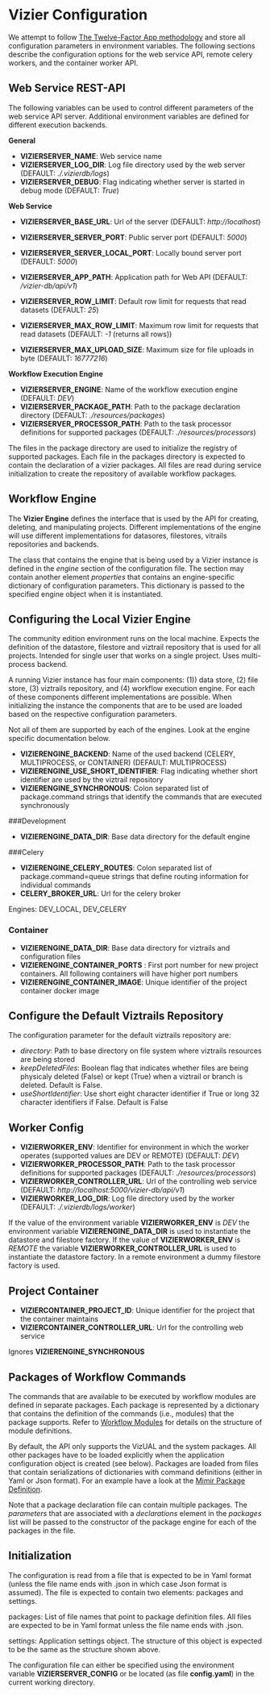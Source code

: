 Vizier Configuration
====================

We attempt to follow [The Twelve-Factor App methodology](https://12factor.net/) and store all configuration parameters in environment variables. The following sections describe the configuration options for the web service API, remote celery workers, and the container worker API.

Web Service REST-API
--------------------

The following variables can be used to control different parameters of the web service API server. Additional environment variables are defined for different execution backends.


**General**

- **VIZIERSERVER_NAME**: Web service name
- **VIZIERSERVER_LOG_DIR**: Log file directory used by the web server (DEFAULT: *./.vizierdb/logs*)
- **VIZIERSERVER_DEBUG**: Flag indicating whether server is started in debug mode (DEFAULT: *True*)

**Web Service**

- **VIZIERSERVER_BASE_URL**: Url of the server (DEFAULT: *http://localhost*)
- **VIZIERSERVER_SERVER_PORT**: Public server port (DEFAULT: *5000*)
- **VIZIERSERVER_SERVER_LOCAL_PORT**: Locally bound server port (DEFAULT: *5000*)
- **VIZIERSERVER_APP_PATH**: Application path for Web API (DEFAULT: */vizier-db/api/v1*)

- **VIZIERSERVER_ROW_LIMIT**: Default row limit for requests that read datasets (DEFAULT: *25*)
- **VIZIERSERVER_MAX_ROW_LIMIT**: Maximum row limit for requests that read datasets (DEFAULT: *-1* (returns all rows))
- **VIZIERSERVER_MAX_UPLOAD_SIZE**: Maximum size for file uploads in byte (DEFAULT: *16777216*)

**Workflow Execution Engine**

- **VIZIERSERVER_ENGINE**: Name of the workflow execution engine (DEFAULT: *DEV*)
- **VIZIERSERVER_PACKAGE_PATH**: Path to the package declaration directory (DEFAULT: *./resources/packages*)
- **VIZIERSERVER_PROCESSOR_PATH**: Path to the task processor definitions for supported packages (DEFAULT: *./resources/processors*)


The files in the package directory are used to initialize the registry of supported packages. Each file in the packages directory is expected to contain the declaration of a vizier packages. All files are read during service initialization to create the repository of available workflow packages.



Workflow Engine
-------------

The **Vizier Engine** defines the interface that is used by the API for creating, deleting, and manipulating projects. Different implementations of the engine will use different implementations for datasores, filestores, vitrails repositories and backends.

The class that contains the engine that is being used by a Vizier instance is defined in the *engine* section of the configuration file. The section may contain another element *properties* that contains an engine-specific dictionary of configuration parameters. This dictionary is passed to the specified engine object when it is instantiated.


## Configuring the Local Vizier Engine

The community edition environment runs on the local machine. Expects the definition of the datastore, filestore and viztrail repository that is used for all projects. Intended for single user that works on a single project. Uses multi-process backend.

A running Vizier instance has four main components: (1)) data store, (2) file store, (3) viztrails repository, and (4) workflow execution engine. For each of these components different implementations are possible. When initializing the instance the components that are to be used are loaded based on the respective configuration parameters.

Not all of them are supported by each of the engines. Look at the engine specific documentation below.

- **VIZIERENGINE_BACKEND**: Name of the used backend (CELERY, MULTIPROCESS, or CONTAINER) (DEFAULT: MULTIPROCESS)
- **VIZIERENGINE_USE_SHORT_IDENTIFIER**: Flag indicating whether short identifier are used by the viztrail repository
- **VIZIERENGINE_SYNCHRONOUS**: Colon separated list of package.command strings that identify the commands that are executed synchronously

###Development

- **VIZIERENGINE_DATA_DIR**: Base data directory for the default engine


###Celery

- **VIZIERENGINE_CELERY_ROUTES**: Colon separated list of package.command=queue strings that define routing information for individual commands
- **CELERY_BROKER_URL**: Url for the celery broker

Engines: DEV_LOCAL, DEV_CELERY


### Container

- **VIZIERENGINE_DATA_DIR**: Base data directory for viztrails and configuration files
- **VIZIERENGINE_CONTAINER_PORTS** : First port number for new project containers. All following containers will have higher port numbers
- **VIZIERENGINE_CONTAINER_IMAGE**: Unique identifier of the project container docker image


## Configure the Default Viztrails Repository

The configuration parameter for the default viztrails repository are:

- *directory*: Path to base directory on file system where viztrails resources are being stored
- *keepDeletedFiles*: Boolean flag that indicates whether files are being physicaly deleted (False) or kept (True) when a viztrail or branch is deleted. Default is False.
- *useShortIdentifier*: Use short eight character identifier if True or long 32 character identifiers if False. Default is False


Worker Config
--------------

- **VIZIERWORKER_ENV**: Identifier for environment in which the worker operates (supported values are DEV or REMOTE) (DEFAULT: *DEV*)
- **VIZIERWORKER_PROCESSOR_PATH**: Path to the task processor definitions for supported packages (DEFAULT: *./resources/processors*)
- **VIZIERWORKER_CONTROLLER_URL**: Url of the controlling web service (DEFAULT: *http://localhost:5000/vizier-db/api/v1*)
- **VIZIERWORKER_LOG_DIR**: Log file directory used by the worker (DEFAULT: *./.vizierdb/logs/worker*)


If the value of the environment variable **VIZIERWORKER_ENV** is *DEV* the environment variable **VIZIERENGINE_DATA_DIR** is used to instantiate the datastore and filestore factory. If the value of **VIZIERWORKER_ENV** is *REMOTE* the variable **VIZIERWORKER_CONTROLLER_URL** is used to instantiate the datastore factory. In a remote environment a dummy filestore factory is used.


Project Container
-----------------

- **VIZIERCONTAINER_PROJECT_ID**: Unique identifier for the project that the container maintains
- **VIZIERCONTAINER_CONTROLLER_URL**: Url for the controlling web service

Ignores **VIZIERENGINE_SYNCHRONOUS**

Packages of Workflow Commands
-----------------------------

The commands that are available to be executed by workflow modules are defined in separate packages. Each package is represented by a dictionary that contains the definition of the commands (i.e., modules) that the package supports. Refer to [Workflow Modules](https://github.com/VizierDB/web-api/blob/master/doc/workflow-modules.md) for details on the structure of module definitions.

By default, the API only supports the VizUAL and the system packages. All other packages have to be loaded explicitly when the application configuration object is created (see below). Packages are loaded from files that contain serializations of dictionaries with command definitions (either in Yaml or Json format). For an example have a look at the [Mimir Package Definition](https://github.com/VizierDB/web-api/blob/master/config/mimir.pckg.json).

Note that a package declaration file can contain multiple packages. The *parameters* that are associated with a *declarations* element in the *packages* list will be passed to the constructor of the package engine for each of the packages in the file.



Initialization
--------------

The configuration is read from a file that is expected to be in Yaml format (unless the file name ends with .json in which case Json format is assumed). The file is expected to contain two elements: packages and settings.

packages: List of file names that point to package definition files. All files are expected to be in Yaml format unless the file name ends with .json.

settings: Application settings object. The structure of this object is expected to be the same as the structure shown above.

The configuration file can either be specified using the environment variable **VIZIERSERVER_CONFIG** or be located (as file **config.yaml**) in the current working directory.
